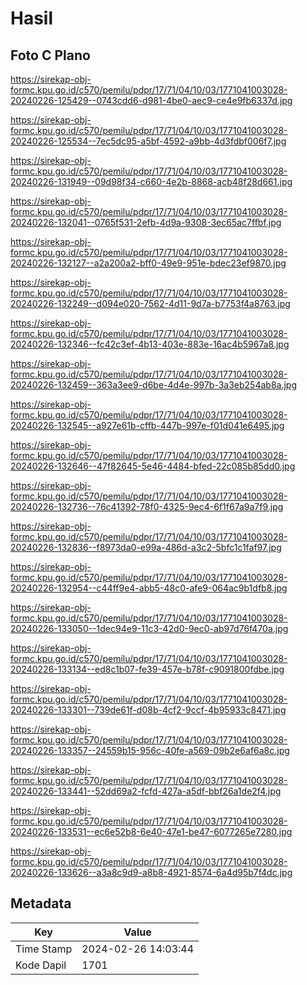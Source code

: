 # Hasil

## Foto C Plano

https://sirekap-obj-formc.kpu.go.id/c570/pemilu/pdpr/17/71/04/10/03/1771041003028-20240226-125429--0743cdd6-d981-4be0-aec9-ce4e9fb6337d.jpg

https://sirekap-obj-formc.kpu.go.id/c570/pemilu/pdpr/17/71/04/10/03/1771041003028-20240226-125534--7ec5dc95-a5bf-4592-a9bb-4d3fdbf006f7.jpg

https://sirekap-obj-formc.kpu.go.id/c570/pemilu/pdpr/17/71/04/10/03/1771041003028-20240226-131949--09d98f34-c660-4e2b-8868-acb48f28d661.jpg

https://sirekap-obj-formc.kpu.go.id/c570/pemilu/pdpr/17/71/04/10/03/1771041003028-20240226-132041--0765f531-2efb-4d9a-9308-3ec65ac7ffbf.jpg

https://sirekap-obj-formc.kpu.go.id/c570/pemilu/pdpr/17/71/04/10/03/1771041003028-20240226-132127--a2a200a2-bff0-49e9-951e-bdec23ef9870.jpg

https://sirekap-obj-formc.kpu.go.id/c570/pemilu/pdpr/17/71/04/10/03/1771041003028-20240226-132249--d094e020-7562-4d11-9d7a-b7753f4a8763.jpg

https://sirekap-obj-formc.kpu.go.id/c570/pemilu/pdpr/17/71/04/10/03/1771041003028-20240226-132346--fc42c3ef-4b13-403e-883e-16ac4b5967a8.jpg

https://sirekap-obj-formc.kpu.go.id/c570/pemilu/pdpr/17/71/04/10/03/1771041003028-20240226-132459--363a3ee9-d6be-4d4e-997b-3a3eb254ab8a.jpg

https://sirekap-obj-formc.kpu.go.id/c570/pemilu/pdpr/17/71/04/10/03/1771041003028-20240226-132545--a927e61b-cffb-447b-997e-f01d041e6495.jpg

https://sirekap-obj-formc.kpu.go.id/c570/pemilu/pdpr/17/71/04/10/03/1771041003028-20240226-132646--47f82645-5e46-4484-bfed-22c085b85dd0.jpg

https://sirekap-obj-formc.kpu.go.id/c570/pemilu/pdpr/17/71/04/10/03/1771041003028-20240226-132736--76c41392-78f0-4325-9ec4-6f1f67a9a7f9.jpg

https://sirekap-obj-formc.kpu.go.id/c570/pemilu/pdpr/17/71/04/10/03/1771041003028-20240226-132836--f8973da0-e99a-486d-a3c2-5bfc1c1faf97.jpg

https://sirekap-obj-formc.kpu.go.id/c570/pemilu/pdpr/17/71/04/10/03/1771041003028-20240226-132954--c44ff9e4-abb5-48c0-afe9-064ac9b1dfb8.jpg

https://sirekap-obj-formc.kpu.go.id/c570/pemilu/pdpr/17/71/04/10/03/1771041003028-20240226-133050--1dec94e9-11c3-42d0-9ec0-ab97d76f470a.jpg

https://sirekap-obj-formc.kpu.go.id/c570/pemilu/pdpr/17/71/04/10/03/1771041003028-20240226-133134--ed8c1b07-fe39-457e-b78f-c9091800fdbe.jpg

https://sirekap-obj-formc.kpu.go.id/c570/pemilu/pdpr/17/71/04/10/03/1771041003028-20240226-133301--739de61f-d08b-4cf2-9ccf-4b95933c8471.jpg

https://sirekap-obj-formc.kpu.go.id/c570/pemilu/pdpr/17/71/04/10/03/1771041003028-20240226-133357--24559b15-956c-40fe-a569-09b2e6af6a8c.jpg

https://sirekap-obj-formc.kpu.go.id/c570/pemilu/pdpr/17/71/04/10/03/1771041003028-20240226-133441--52dd69a2-fcfd-427a-a5df-bbf26a1de2f4.jpg

https://sirekap-obj-formc.kpu.go.id/c570/pemilu/pdpr/17/71/04/10/03/1771041003028-20240226-133531--ec6e52b8-6e40-47e1-be47-6077265e7280.jpg

https://sirekap-obj-formc.kpu.go.id/c570/pemilu/pdpr/17/71/04/10/03/1771041003028-20240226-133626--a3a8c9d9-a8b8-4921-8574-6a4d95b7f4dc.jpg


## Metadata

| Key        | Value               |
| ---------- | ------------------- |
| Time Stamp | 2024-02-26 14:03:44 |
| Kode Dapil | 1701                |



